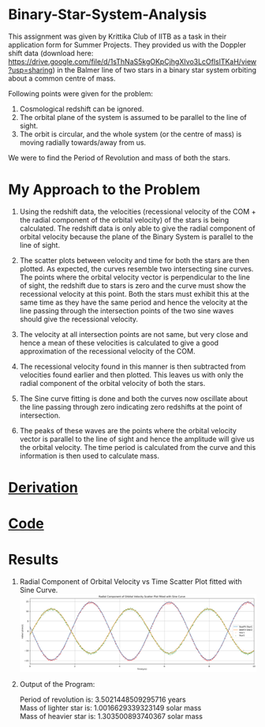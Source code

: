 # Binary-Star-System-Analysis
This assignment was given by Krittika Club of IITB as a task in their application form for Summer Projects. They provided us with the Doppler shift data (download here: https://drive.google.com/file/d/1sThNaS5kgOKpCjhgXIvo3LcOflslTKaH/view?usp=sharing) in the Balmer line of two stars in a binary star system orbiting about a common centre of mass. 

Following points were given for the problem:

1. Cosmological redshift can be ignored.
2. The orbital plane of the system is assumed to be parallel to the line of sight.
3. The orbit is circular, and the whole system (or the centre of mass) is moving radially towards/away from us.

We were to find the Period of Revolution and mass of both the stars.

# My Approach to the Problem
1. Using the redshift data, the velocities (recessional velocity of the COM + the radial component of the orbital velocity) of the stars is being calculated. The redshift data is only able to give the radial component of orbital velocity because the plane of the Binary System is parallel to the line of sight.

2. The scatter plots between velocity and time for both the stars are then plotted. As expected, the curves resemble two intersecting sine curves. The points where the orbital velocity vector is perpendicular to the line of sight, the redshift due to stars is zero and the curve must show the recessional velocity at this point. Both the stars must exhibit this at the same time as they have the same period and hence the velocity at the line passing through the intersection points of the two sine waves should give the recessional velocity. 

3. The velocity at all intersection points are not same, but very close and hence a mean of these velocities is calculated to give a good approximation of the recessional velocity of the COM. 

4. The recessional velocity found in this manner is then subtracted from velocities found earlier and then plotted. This leaves us with only the radial component of the orbital velocity of both the stars. 

5. The Sine curve fitting is done and both the curves now oscillate about the line passing through zero indicating zero redshifts at the point of intersection. 

6. The peaks of these waves are the points where the orbital velocity vector is parallel to the line of sight and hence the amplitude will give us the orbital velocity. The time period is calculated from the curve and this information is then used to calculate mass.

# [Derivation](https://github.com/SimranJoharle/Binary-Star-System-Analysis/blob/master/Derivation.pdf)
# [Code](https://github.com/SimranJoharle/Binary-Star-System-Analysis/blob/master/Analysis%20of%20a%20Binary%20System.ipynb)
# Results
1. Radial Component of Orbital Velocity vs Time Scatter Plot fitted with Sine Curve.
![alt text](https://github.com/SimranJoharle/Binary-Star-System-Analysis/blob/master/Radial%20Component%20of%20Orbital%20Velocity%20Scatter%20Plot%20fitted%20with%20Sine%20Curve.png)

2. Output of the Program:

   Period of revolution is: 3.5021448509295716 years  
   Mass of lighter star is: 1.0016629339323149 solar mass  
   Mass of heavier star is: 1.303500893740367 solar mass  
